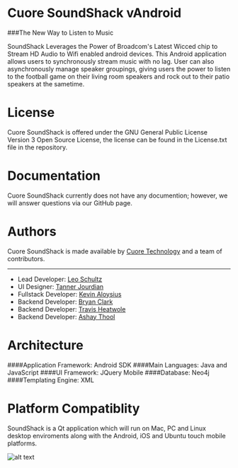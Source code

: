 Cuore SoundShack vAndroid
==========

###The New Way to Listen to Music

SoundShack Leverages the Power of Broadcom's Latest Wicced chip to Stream HD Audio to Wifi enabled android devices. This Android application allows users to synchronously stream music with no lag. User can also asynchronously manage speaker groupings, giving users the power to listen to the football game on their living room speakers and rock out to their patio speakers at the sametime.

License
===========

Cuore SoundShack is offered under the GNU General Public License Version 3 Open Source License, the license can be found in the License.txt file in the repository.

Documentation
===========

Cuore SoundShack currently does not have any documention; however, we will answer questions via our GitHub page.

Authors
===========

Cuore SoundShack is made available by [Cuore Technology](http://cuore.io) and a team of contributors.

-----------------------

*   Lead Developer: [Leo Schultz](https://github.com/Leeboy6610)
*   UI Designer: [Tanner Jourdian](https://github.com/)
*   Fullstack Developer: [Kevin Aloysius](https://github.com/kevinaloys)
*   Backend Developer: [Bryan Clark](https://github.com/BryanDClark)
*   Backend Developer: [Travis Heatwole](https://github.com/heatwole)
*   Backend Developer: [Ashay Thool](https://github.com/)


Architecture
===========

####Application Framework: Android SDK
####Main Languages: Java and JavaScript
####UI Framework: JQuery Mobile
####Database: Neo4j
####Templating Engine: XML

Platform Compatiblity
===========

SoundShack is a Qt application which will run on Mac, PC and Linux desktop enviroments along with the Android, iOS and Ubuntu touch mobile platforms.

![alt text](http://cdn2.hubspot.net/hub/245892/file-360088931-png/Icons/android-logo-black.png "Android Logo")
